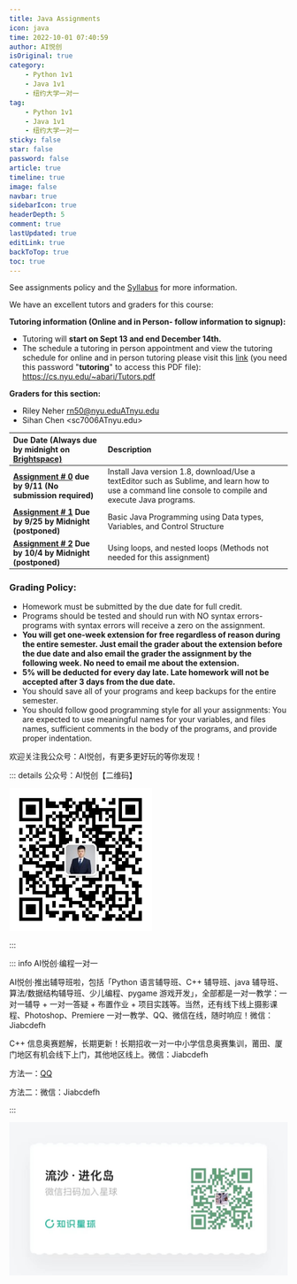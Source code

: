 ```yaml
---
title: Java Assignments
icon: java
time: 2022-10-01 07:40:59
author: AI悦创
isOriginal: true
category: 
    - Python 1v1
    - Java 1v1
    - 纽约大学一对一
tag:
    - Python 1v1
    - Java 1v1
    - 纽约大学一对一
sticky: false
star: false
password: false
article: true
timeline: true
image: false
navbar: true
sidebarIcon: true
headerDepth: 5
comment: true
lastUpdated: true
editLink: true
backToTop: true
toc: true
---
```


See assignments policy and the [Syllabus](https://cs.nyu.edu/~odeh/introJavaSect9/) for more information.

We have an excellent tutors and graders for this course:

**Tutoring information (Online and in Person- follow information to signup):**

- Tutoring will **start on Sept 13 and end December 14th.** 
- The schedule a tutoring in person appointment and view the tutoring schedule for online and in person tutoring please visit this [link](https://cs.nyu.edu/~abari/Tutors.pdf) (you need this password "**tutoring**" to access this PDF file): [https://cs.nyu.edu/~abari/Tutors.pdf ](https://cs.nyu.edu/~abari/Tutors.pdf)

**Graders for this section:**

- Riley Neher <rn50@nyu.eduATnyu.edu>
- Sihan Chen <sc7006ATnyu.edu>

| Due Date (**Always due by midnight on [Brightspace)](https://brightspace.nyu.edu/d2l/home/134485)** | Description                                                  |
| :----------------------------------------------------------- | :----------------------------------------------------------- |
| **[Assignment # 0](https://cs.nyu.edu/~odeh/introJavaSect9/private/assignments/asg0.pdf) due by 9/11 (No submission required)** | Install Java version 1.8, download/Use a textEditor such as Sublime, and learn how to use a command line console to compile and execute Java programs. |
| **[Assignment # 1](https://cs.nyu.edu/~odeh/introJavaSect9/private/assignments/assignment1.pdf) Due by 9/25 by Midnight (postponed)** | Basic Java Programming using Data types, Variables, and Control Structure |
| **[Assignment # 2](https://cs.nyu.edu/~odeh/introJavaSect9/private/assignments/assignment2.pdf) Due by 10/4 by Midnight (postponed)** | Using loops, and nested loops (Methods not needed for this assignment) |

### **Grading Policy:**

- Homework must be submitted by the due date for full credit.
- Programs should be tested and should run with NO syntax errors- programs with syntax errors will receive a zero on the assignment.
- **You will get one-week extension for free regardless of reason during the entire semester. Just email the grader about the extension before the due date and also email the grader the assignment by the following week. No need to email me about the extension.**
- **5% will be deducted for every day late. Late homework will not be accepted after 3 days from the due date.**
- You should save all of your programs and keep backups for the entire semester.
- You should follow good programming style for all your assignments: You are expected to use meaningful names for your variables, and files names, sufficient comments in the body of the programs, and provide proper indentation.

欢迎关注我公众号：AI悦创，有更多更好玩的等你发现！

::: details 公众号：AI悦创【二维码】

![](/gzh.jpg)

:::

::: info AI悦创·编程一对一

AI悦创·推出辅导班啦，包括「Python 语言辅导班、C++ 辅导班、java 辅导班、算法/数据结构辅导班、少儿编程、pygame 游戏开发」，全部都是一对一教学：一对一辅导 + 一对一答疑 + 布置作业 + 项目实践等。当然，还有线下线上摄影课程、Photoshop、Premiere 一对一教学、QQ、微信在线，随时响应！微信：Jiabcdefh

C++ 信息奥赛题解，长期更新！长期招收一对一中小学信息奥赛集训，莆田、厦门地区有机会线下上门，其他地区线上。微信：Jiabcdefh

方法一：[QQ](http://wpa.qq.com/msgrd?v=3&uin=1432803776&site=qq&menu=yes)

方法二：微信：Jiabcdefh

:::

![](/zsxq.jpg)